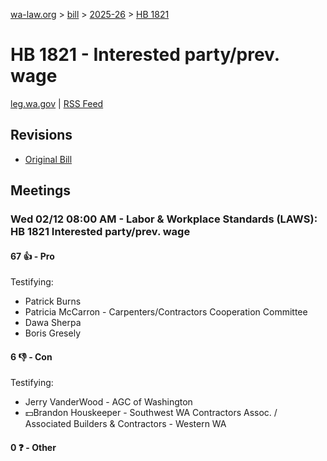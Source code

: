 [wa-law.org](/) > [bill](/bill/) > [2025-26](/bill/2025-26/) > [HB 1821](/bill/2025-26/hb/1821/)

# HB 1821 - Interested party/prev. wage
[leg.wa.gov](https://app.leg.wa.gov/billsummary?BillNumber=1821&Year=2025&Initiative=false) | [RSS Feed](./rss.xml)

## Revisions
* [Original Bill](1/)

## Meetings
### Wed 02/12 08:00 AM - Labor & Workplace Standards (LAWS): HB 1821 Interested party/prev. wage
#### 67 👍 - Pro
Testifying:
* Patrick Burns
* Patricia McCarron - Carpenters/Contractors Cooperation Committee
* Dawa Sherpa
* Boris Gresely

#### 6 👎 - Con
Testifying:
* Jerry VanderWood - AGC of Washington
* 💵Brandon Houskeeper - Southwest WA Contractors Assoc. / Associated Builders & Contractors - Western WA

#### 0 ❓ - Other
